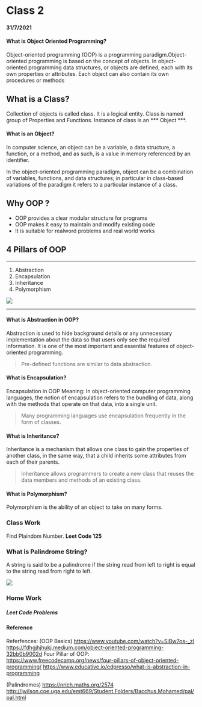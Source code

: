 # Class 2
#### 31/7/2021
#### What is Object Oriented Programming?
Object-oriented programming (OOP) is a programming paradigm.Object-oriented programming is based on the concept of objects. In object-oriented programming data structures, or objects are defined, each with its own properties or attributes. Each object can also contain its own procedures or methods
## What is a Class?
Collection of objects is called class. It is a logical entity. Class is named group of Properties and Functions. Instance of class is an *** Object ***.

#### What is an Object?
In computer science, an object can be a variable, a data structure, a function, or a method, and as such, is a value in memory referenced by an identifier.

In the object-oriented programming paradigm, object can be a combination of variables, functions, and data structures; in particular in class-based variations of the paradigm it refers to a particular instance of a class.



## Why OOP ?
- OOP provides a clear modular structure for programs
- OOP makes it easy to maintain and modify existing code
- It is suitable for realword problems and real world works

## 4 Pillars  of OOP
****
1. Abstraction
2. Encapsulation
3. Inheritance
4. Polymorphism

![](https://i.ibb.co/c88wFVn/4pliiaroop.png)
****

#### What is Abstraction in OOP?
Abstraction is used to hide background details or any unnecessary implementation about the data so that users only see the required information. It is one of the most important and essential features of object-oriented programming.

> Pre-defined functions are similar to data abstraction.

#### What is Encapsulation?
Encapsulation in OOP Meaning: In object-oriented computer programming languages, the notion of encapsulation refers to the bundling of data, along with the methods that operate on that data, into a single unit.

> Many programming languages use encapsulation frequently in the form of classes.

#### What is Inheritance?
Inheritance is a mechanism that allows one class to gain the properties of another class, in the same way, that a child inherits some attributes from each of their parents. 

> Inheritance allows programmers to create a new class that reuses the data members and methods of an existing class.

#### What is Polymorphism?
Polymorphism is the ability of an object to take on many forms.


### Class Work 
Find Plaindom Number.
**Leet Code 125**
### What is Palindrome String?
A string is said to be a palindrome if the string read from left to right is equal to the string read from right to left.

![](https://i.ibb.co/mBZNbz7/pdom.png)
### Home Work 
##### Leet Code Problems


#### Reference
Referfences:
(OOP Basics)
https://www.youtube.com/watch?v=SiBw7os-_zI
https://fdhgjhjhukj.medium.com/object-oriented-programming-32bb0b9002d
Four Pillar of OOP: https://www.freecodecamp.org/news/four-pillars-of-object-oriented-programming/
https://www.educative.io/edpresso/what-is-abstraction-in-programming


(Palindromes)
https://nrich.maths.org/2574
http://jwilson.coe.uga.edu/emt669/Student.Folders/Bacchus.Mohamed/pal/pal.html

